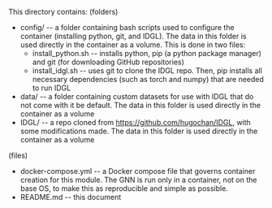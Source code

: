 This directory contains:
(folders)
- config/ -- a folder containing bash scripts used to configure the container (installing python, git, and IDGL). The data in this folder is used directly in the container as a volume. This is done in two files:
    - install_python.sh -- installs python, pip (a python package manager) and git (for downloading GitHub repositories)
    - install_idgl.sh -- uses git to clone the IDGL repo. Then, pip installs all necessary dependencies (such as torch and numpy) that are needed to run IDGL
- data/ -- a folder containing custom datasets for use with IDGL that do not come with it be default. The data in this folder is used directly in the container as a volume
- IDGL/ -- a repo cloned from https://github.com/hugochan/IDGL, with some modifications made. The data in this folder is used directly in the container as a volume

(files)
- docker-compose.yml -- a Docker compose file that governs container creation for this module. The GNN is run only in a container, not on the base OS, to make this as reproducible and simple as possible.
- README.md -- this document